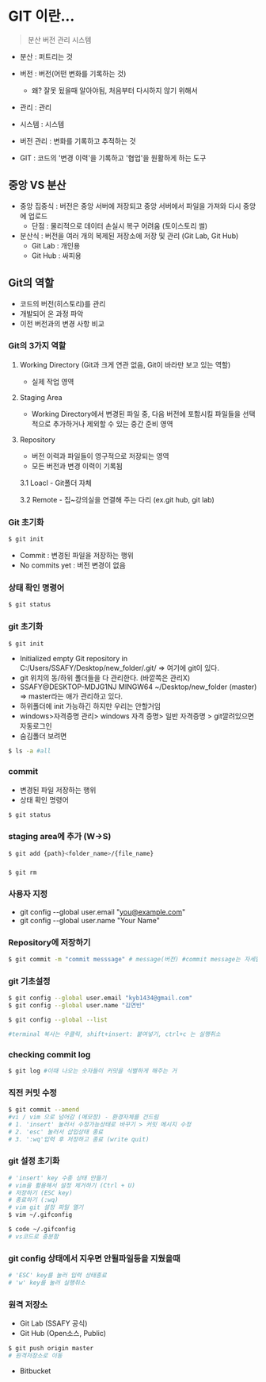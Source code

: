 # GIT 이란...
> 분산 버전 관리 시스템
- 분산 : 퍼트리는 것
- 버전 : 버전(어떤 변화를 기록하는 것)
    - 왜? 잘못 됬을때 알아야됨, 처음부터 다시하지 않기 위해서

- 관리 : 관리
- 시스템 : 시스템
- 버전 관리 : 변화를 기록하고 추적하는 것
* GIT : 코드의 '변경 이력'을 기록하고 '협업'을 원활하게 하는 도구

## 중앙 VS 분산
- 중앙 집중식 : 버전은 중앙 서버에 저장되고 중앙 서버에서 파일을 가져와 다시 중앙에 업로드
    - 단점 : 물리적으로 데이터 손실시 복구 어려움 (토이스토리 썰)
- 분산식 : 버전을 여러 개의 복제된 저장소에 저장 및 관리 (Git Lab, Git Hub)
    - Git Lab : 개인용
    - Git Hub : 싸피용

## Git의 역할
- 코드의 버전(히스토리)를 관리
- 개발되어 온 과정 파악
- 이전 버전과의 변경 사항 비교

### Git의 3가지 역할
1. Working Directory (Git과 크게 연관 없음, Git이 바라만 보고 있는 역할)
    - 실제 작업 영역
2. Staging Area
    - Working Directory에서 변경된 파일 중, 다음 버전에 포함시킬 파일들을 선택적으로 추가하거나 제외할 수 있는 중간 준비 영역
3. Repository
    - 버전 이력과 파일들이 영구적으로 저장되는 영역
    - 모든 버전과 변경 이력이 기록됨

    3.1 Loacl
        - Git폴더 자체


    3.2 Remote
        - 집~강의실을 연결해 주는 다리 (ex.git hub, git lab)

### Git 초기화
```bash
$ git init
```

- Commit : 변경된 파일을 저장하는 행위
- No commits yet : 버전 변경이 없음

### 상태 확인 명령어
```bash
$ git status
`````

### git 초기화
```bash
$ git init
```
- Initialized empty Git repository in C:/Users/SSAFY/Desktop/new_folder/.git/ => 여기에 git이 있다.
- git 위치의 동/하위 폴더들을 다 관리한다. (바깥쪽은 관리X)
- SSAFY@DESKTOP-MDJG1NJ MINGW64 ~/Desktop/new_folder (master) => master라는 애가 관리하고 있다.
- 하위폴더에 init 가능하긴 하지만 우리는 안할거임
- windows>자격증명 관리> windows 자격 증명> 일반 자격증명 > git깔려있으면 자동로그인
- 숨김폴더 보려면 

```bash
$ ls -a #all
```
### commit
- 변경된 파일 저장하는 행위
- 상태 확인 명령어
```bash
$ git status
```

### staging area에 추가 (W->S)
```bash
$ git add {path}<folder_name>/{file_name}
```

###
```bash
$ git rm
```

### 사용자 지정
- git config --global user.email "you@example.com"
- git config --global user.name "Your Name"

### Repository에 저장하기
```bash
$ git commit -m "commit messsage" # message(버전) #commit message는 자세할수록 좋다.
```

### git 기초설정
```bash
$ git config --global user.email "kyb1434@gmail.com"
$ git config --global user.name "김연빈"

$ git config --global --list

#terminal 복사는 우클릭, shift+insert: 붙여넣기, ctrl+c 는 실행취소
```

### checking commit log
```bash
$ git log #이때 나오는 숫자들이 커밋을 식별하게 해주는 거
```

### 직전 커밋 수정
```bash
$ git commit --amend 
#vi / vim 으로 넘어감 (메모장) - 환경자체를 건드림
# 1. 'insert' 눌러서 수정가능상태로 바꾸기 > 커밋 메시지 수정
# 2. 'esc' 눌러서 삽입상태 종료
# 3. ':wq'입력 후 저장하고 종료 (write quit)
```

### git 설정 초기화
```bash
# 'insert' key 수종 상태 만들기
# vim을 활용해서 설정 제거하기 (Ctrl + U)
# 저장하기 (ESC key)
# 종료하기 (:wq)
# vim git 설정 파일 열기
$ vim ~/.gifconfig
```
```bash
$ code ~/.gifconfig
# vs코드로 충분함
```

### git config 상태에서 지우면 안될파일등을 지웠을때
```bash
# 'ESC' key를 눌러 입력 상태종료
# 'w' key를 눌러 실행취소
```

### 원격 저장소
- Git Lab (SSAFY 공식)
- Git Hub (Open소스, Public)
```bash
$ git push origin master
# 원격저장소로 이동
```
- Bitbucket
